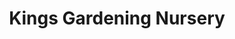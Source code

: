 ---
title: "Kings Gardening Nursery"
url: /highbridge/kings-gardening-nursery/
shop: Garten-Center
---
